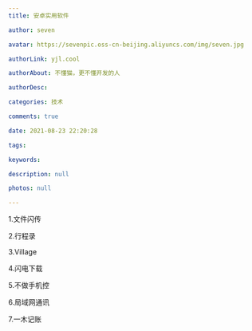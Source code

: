 ```yaml
---
title: 安卓实用软件

author: seven

avatar: https://sevenpic.oss-cn-beijing.aliyuncs.com/img/seven.jpg

authorLink: yjl.cool

authorAbout: 不懂猫，更不懂开发的人

authorDesc: 

categories: 技术

comments: true

date: 2021-08-23 22:20:28

tags: 

keywords: 

description: null

photos: null

---
```

1.文件闪传

2.行程录

3.Village

4.闪电下载

5.不做手机控

6.局域网通讯

7.一木记账

